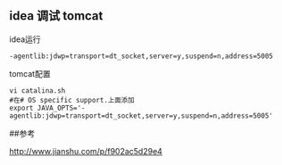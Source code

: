 
## idea 调试 tomcat

idea运行

```
-agentlib:jdwp=transport=dt_socket,server=y,suspend=n,address=5005
```

tomcat配置
```
vi catalina.sh
#在# OS specific support.上面添加
export JAVA_OPTS='-agentlib:jdwp=transport=dt_socket,server=y,suspend=n,address=5005'
```


##参考

http://www.jianshu.com/p/f902ac5d29e4